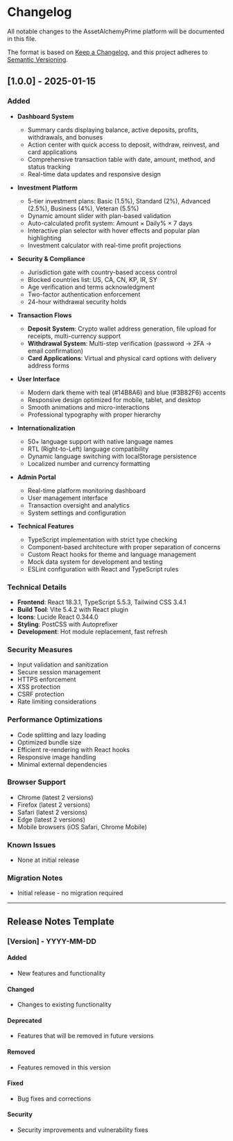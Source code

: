 # Changelog

All notable changes to the AssetAlchemyPrime platform will be documented in this file.

The format is based on [Keep a Changelog](https://keepachangelog.com/en/1.0.0/),
and this project adheres to [Semantic Versioning](https://semver.org/spec/v2.0.0.html).

## [1.0.0] - 2025-01-15

### Added
- **Dashboard System**
  - Summary cards displaying balance, active deposits, profits, withdrawals, and bonuses
  - Action center with quick access to deposit, withdraw, reinvest, and card applications
  - Comprehensive transaction table with date, amount, method, and status tracking
  - Real-time data updates and responsive design

- **Investment Platform**
  - 5-tier investment plans: Basic (1.5%), Standard (2%), Advanced (2.5%), Business (4%), Veteran (5.5%)
  - Dynamic amount slider with plan-based validation
  - Auto-calculated profit system: Amount × Daily% × 7 days
  - Interactive plan selector with hover effects and popular plan highlighting
  - Investment calculator with real-time profit projections

- **Security & Compliance**
  - Jurisdiction gate with country-based access control
  - Blocked countries list: US, CA, CN, KP, IR, SY
  - Age verification and terms acknowledgment
  - Two-factor authentication enforcement
  - 24-hour withdrawal security holds

- **Transaction Flows**
  - **Deposit System**: Crypto wallet address generation, file upload for receipts, multi-currency support
  - **Withdrawal System**: Multi-step verification (password → 2FA → email confirmation)
  - **Card Applications**: Virtual and physical card options with delivery address forms

- **User Interface**
  - Modern dark theme with teal (#14B8A6) and blue (#3B82F6) accents
  - Responsive design optimized for mobile, tablet, and desktop
  - Smooth animations and micro-interactions
  - Professional typography with proper hierarchy

- **Internationalization**
  - 50+ language support with native language names
  - RTL (Right-to-Left) language compatibility
  - Dynamic language switching with localStorage persistence
  - Localized number and currency formatting

- **Admin Portal**
  - Real-time platform monitoring dashboard
  - User management interface
  - Transaction oversight and analytics
  - System settings and configuration

- **Technical Features**
  - TypeScript implementation with strict type checking
  - Component-based architecture with proper separation of concerns
  - Custom React hooks for theme and language management
  - Mock data system for development and testing
  - ESLint configuration with React and TypeScript rules

### Technical Details
- **Frontend**: React 18.3.1, TypeScript 5.5.3, Tailwind CSS 3.4.1
- **Build Tool**: Vite 5.4.2 with React plugin
- **Icons**: Lucide React 0.344.0
- **Styling**: PostCSS with Autoprefixer
- **Development**: Hot module replacement, fast refresh

### Security Measures
- Input validation and sanitization
- Secure session management
- HTTPS enforcement
- XSS protection
- CSRF protection
- Rate limiting considerations

### Performance Optimizations
- Code splitting and lazy loading
- Optimized bundle size
- Efficient re-rendering with React hooks
- Responsive image handling
- Minimal external dependencies

### Browser Support
- Chrome (latest 2 versions)
- Firefox (latest 2 versions)
- Safari (latest 2 versions)
- Edge (latest 2 versions)
- Mobile browsers (iOS Safari, Chrome Mobile)

### Known Issues
- None at initial release

### Migration Notes
- Initial release - no migration required

---

## Release Notes Template

### [Version] - YYYY-MM-DD

#### Added
- New features and functionality

#### Changed
- Changes to existing functionality

#### Deprecated
- Features that will be removed in future versions

#### Removed
- Features removed in this version

#### Fixed
- Bug fixes and corrections

#### Security
- Security improvements and vulnerability fixes